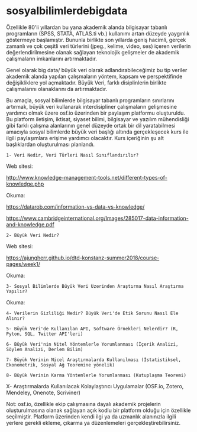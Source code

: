 # sosyalbilimlerdebigdata
Özellikle 80'li yıllardan bu yana akademik alanda bilgisayar tabanlı programların (SPSS, STATA, ATLAS.ti vb.) kullanımı artan düzeyde yaygınlık göstermeye başlamıştır. Bununla birlikte son yıllarda geniş hacimli, gerçek zamanlı ve çok çeşitli veri türlerini (jpeg., kelime, video, ses) içeren verilerin değerlendirilmesine olanak sağlayan teknolojik gelişmeler de akademik çalışmaların imkanlarını artırmaktadır.

Genel olarak big data/ büyük veri olarak adlandırabileceğimiz bu tip veriler akademik alanda yapılan çalışmaların yöntem, kapsam ve perspektifinde değişikliklere yol açmaktadır. Büyük Veri, farklı disiplinlerin birlikte çalışmalarını olanaklarını da artırmaktadır.

Bu amaçla, sosyal bilimlerde bilgisayar tabanlı programların sınırlarını artırmak, büyük veri kullanarak interdisipliner çalışmaların gelişmesine yardımcı olmak üzere osf.io üzerinden bir paylaşım platformu oluşturuldu. Bu platform iletişim, iktisat, siyaset bilimi, bilgisayar ve yazılım mühendisliği gibi farklı çalışma alanlarının genel düzeyde ortak bir dil yaratabilmesi amacıyla sosyal bilimlerde büyük veri başlığı altında gerçekleşecek kurs ile ilgili paylaşımlara erişime yardımcı olacaktır. Kurs içeriğinin şu alt başlıklardan oluşturulması planlandı.

    1- Veri Nedir, Veri Türleri Nasıl Sınıflandırılır?

Web sitesi:

http://www.knowledge-management-tools.net/different-types-of-knowledge.php

Okuma:

https://datarob.com/information-vs-data-vs-knowledge/

https://www.cambridgeinternational.org/Images/285017-data-information-and-knowledge.pdf

    2- Büyük Veri Nedir?

Web sitesi:

https://ajungherr.github.io/dtd-konstanz-summer2018/course-pages/week1/

Okuma:

    3- Sosyal Bilimlerde Büyük Veri Üzerinden Araştırma Nasıl Araştırma Yapılır?

Okuma:

    4- Verilerin Gizliliği Nedir? Büyük Veri'de Etik Sorunu Nasıl Ele Alınır?

    5- Büyük Veri'de Kullanılan API, Software Örnekleri Nelerdir? (R, Pyton, SQL, Twitter API'leri)

    6- Büyük Veri'nin Nitel Yöntemlerle Yorumlanması (İçerik Analizi, Söylem Analizi, Derlem Bilim)

    7- Büyük Verinin Nicel Araştırmalarda Kullanılması (İstatistiksel, Ekonometrik, Sosyal Ağ Teoremine yönelik)

    8- Büyük Verinin Karma Yöntemlerle Yorumlanması (Kutuplaşma Teoremi)

X- Araştırmalarda Kullanılacak Kolaylaştırıcı Uygulamalar (OSF.io, Zotero, Mendeley, Onenote, Scriviner)

Not: osf.io, özellikle ekip çalışmasına dayalı akademik projelerin oluşturulmasına olanak sağlayan açık kodlu bir platform olduğu için özellikle seçilmiştir. Platform üzerinden kendi ilgi ya da uzmanlık alanınızla ilgili yerlere gerekli ekleme, çıkarma ya düzenlemeleri gerçekleştirebilirsiniz.
